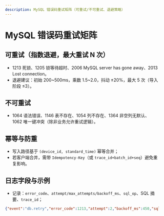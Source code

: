 ```yaml
---
description: MySQL 错误码重试矩阵（可重试/不可重试、退避策略）
---
```

# MySQL 错误码重试矩阵

## 可重试（指数退避，最大重试 N 次）
- 1213 死锁、1205 锁等待超时、2006 MySQL server has gone away、2013 Lost connection。
- 退避建议：初始 200~500ms，乘数 1.5~2.0，抖动 ±20%，最大 5 次（导入阶段 ≤3）。

## 不可重试
- 1064 语法错误、1146 表不存在、1054 列不存在、1364 非空列无默认、1062 唯一键冲突（除非业务允许重试逻辑）。

## 幂等与防重
- 写入路径基于 `(device_id, standard_time)` 幂等合并；
- 若客户端合并，需带 `Idempotency-Key`（或 `trace_id+batch_id+seq`）避免重复影响。

## 日志字段与示例
- 记录：`error_code`、`attempt/max_attempts/backoff_ms`、`sql_op`、SQL 摘要、`trace_id`；
```json
{"event":"db.retry","error_code":1213,"attempt":2,"backoff_ms":450,"sql_op":"INSERT","trace_id":"t-..."}
```